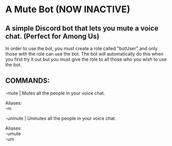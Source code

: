 # A Mute Bot (NOW INACTIVE) #

## A simple Discord bot that lets you mute a voice chat. (Perfect for Among Us) ##

In order to use the bot, you must create a role called "botUser" and only those with the role can use the bot. The bot will automatically do this when you first try it out but you must give the role to all those who you wish to use the bot.

## COMMANDS: ##

-mute	|   Mutes all the people in your voice chat. 

Aliases: <br>
-m

-unmute	|   Unmutes all the people in your voice chat.

Aliases: <br>
-umute <br>
-um

